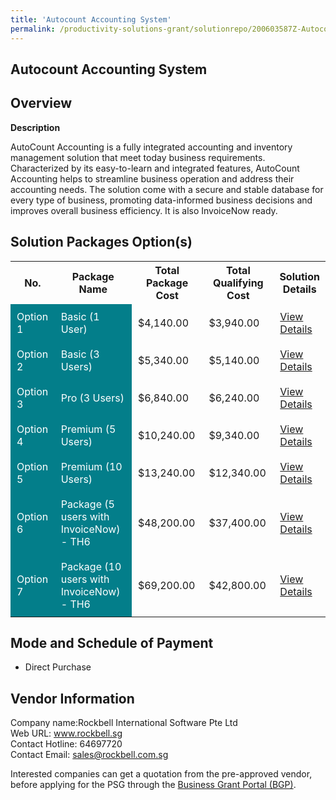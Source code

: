 ```yaml
---
title: 'Autocount Accounting System'
permalink: /productivity-solutions-grant/solutionrepo/200603587Z-Autocount-ACC-Systm-G
---
```


## Autocount Accounting System

## Overview

**Description**

AutoCount Accounting is a fully integrated accounting and inventory management solution that meet today business requirements. Characterized by its easy-to-learn and integrated features, AutoCount Accounting helps to streamline business operation and address their accounting needs. The solution come with a secure and stable database for every type of business, promoting data-informed business decisions and improves overall business efficiency. It is also InvoiceNow ready.

## Solution Packages Option(s)

<table>
<tr>
<th><b>No.</b></th>
<th><b>Package Name</b></th>
<th><b>Total Package Cost</b></th>
<th><b>Total Qualifying Cost</b></th>
<th><b>Solution Details</b></th>
</tr>
<tr>
<td style='padding: 10px; background-color: #037E8A; color: #FFFFFF;'>Option 1</td>
<td style='padding: 10px; background-color: #037E8A; color: #FFFFFF;'>Basic (1 User)</td>
<td style='padding: 10px;'>$4,140.00</td>
<td style='padding: 10px;'>$3,940.00</td>
<td style='padding: 10px;'><a href='/images/psg/Rockbell_International_Software_Autocount_Accounting_Desensitised_Annex3_Part1.pdf' target='_blank'>View Details</a></td>
</tr>
<tr>
<td style='padding: 10px; background-color: #037E8A; color: #FFFFFF;'>Option 2</td>
<td style='padding: 10px; background-color: #037E8A; color: #FFFFFF;'>Basic (3 Users)</td>
<td style='padding: 10px;'>$5,340.00</td>
<td style='padding: 10px;'>$5,140.00</td>
<td style='padding: 10px;'><a href='/images/psg/Rockbell_International_Software_Autocount_Accounting_Desensitised_Annex3_Part2.pdf' target='_blank'>View Details</a></td>
</tr>
<tr>
<td style='padding: 10px; background-color: #037E8A; color: #FFFFFF;'>Option 3</td>
<td style='padding: 10px; background-color: #037E8A; color: #FFFFFF;'>Pro (3 Users)</td>
<td style='padding: 10px;'>$6,840.00</td>
<td style='padding: 10px;'>$6,240.00</td>
<td style='padding: 10px;'><a href='/images/psg/Rockbell_International_Software_Autocount_Accounting_Desensitised_Annex3_Part3.pdf' target='_blank'>View Details</a></td>
</tr>
<tr>
<td style='padding: 10px; background-color: #037E8A; color: #FFFFFF;'>Option 4</td>
<td style='padding: 10px; background-color: #037E8A; color: #FFFFFF;'>Premium (5 Users)</td>
<td style='padding: 10px;'>$10,240.00</td>
<td style='padding: 10px;'>$9,340.00</td>
<td style='padding: 10px;'><a href='/images/psg/Rockbell_International_Software_Autocount_Accounting_Desensitised_Annex3_Part4.pdf' target='_blank'>View Details</a></td>
</tr>
<tr>
<td style='padding: 10px; background-color: #037E8A; color: #FFFFFF;'>Option 5</td>
<td style='padding: 10px; background-color: #037E8A; color: #FFFFFF;'>Premium (10 Users)</td>
<td style='padding: 10px;'>$13,240.00</td>
<td style='padding: 10px;'>$12,340.00</td>
<td style='padding: 10px;'><a href='/images/psg/Rockbell_International_Software_Autocount_Accounting_Desensitised_Annex3_Part5.pdf' target='_blank'>View Details</a></td>
</tr>
<tr>
<td style='padding: 10px; background-color: #037E8A; color: #FFFFFF;'>Option 6</td>
<td style='padding: 10px; background-color: #037E8A; color: #FFFFFF;'>Package (5 users with InvoiceNow) - TH6</td>
<td style='padding: 10px;'>$48,200.00</td>
<td style='padding: 10px;'>$37,400.00</td>
<td style='padding: 10px;'><a href='/images/psg/Synergix_Technologies_Synergix_E1_Sales_Desensitised_Annex3_Part1.pdf' target='_blank'>View Details</a></td>
</tr>
<tr>
<td style='padding: 10px; background-color: #037E8A; color: #FFFFFF;'>Option 7</td>
<td style='padding: 10px; background-color: #037E8A; color: #FFFFFF;'>Package (10 users with InvoiceNow) - TH6</td>
<td style='padding: 10px;'>$69,200.00</td>
<td style='padding: 10px;'>$42,800.00</td>
<td style='padding: 10px;'><a href='/images/psg/Synergix_Technologies_Synergix_E1_Sales_Desensitised_Annex3_Part2.pdf' target='_blank'>View Details</a></td>
</tr>
</table>

## Mode and Schedule of Payment

 - Direct Purchase

## Vendor Information

 Company name:Rockbell International Software Pte Ltd<br>Web URL: www.rockbell.sg <br>Contact Hotline: 64697720 <br>Contact Email: sales@rockbell.com.sg 

Interested companies can get a quotation from the pre-approved vendor, before applying for the PSG through the <a href='https://www.businessgrants.gov.sg/' target='_blank' rel='noopener'>Business Grant Portal (BGP)</a>.

<script src="/jquery/resize-tables.js"></script>
